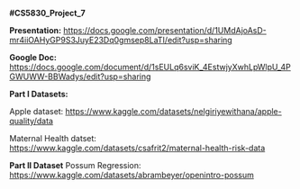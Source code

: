 **#CS5830_Project_7**

**Presentation:**
https://docs.google.com/presentation/d/1UMdAjoAsD-mr4iiOAHyGP9S3JuyE23Dq0gmsep8LaTI/edit?usp=sharing

**Google Doc:**
https://docs.google.com/document/d/1sEULq6sviK_4EstwjyXwhLpWlpU_4PGWUWW-BBWadys/edit?usp=sharing


**Part I Datasets:**

Apple dataset: https://www.kaggle.com/datasets/nelgiriyewithana/apple-quality/data

Maternal Health datset: https://www.kaggle.com/datasets/csafrit2/maternal-health-risk-data


**Part II Dataset**
Possum Regression: https://www.kaggle.com/datasets/abrambeyer/openintro-possum
